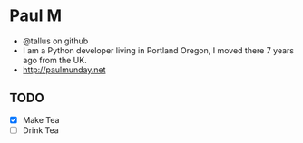 # Paul M
- @tallus on github
- I am a Python developer living in Portland Oregon, I moved there 7 years ago from the UK.
- http://paulmunday.net

## TODO
- [x] Make Tea
- [ ] Drink Tea
